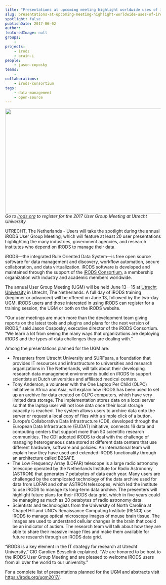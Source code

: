 ```yaml
---
title: "Presentations at upcoming meeting highlight worldwide uses of iRODS"
slug: presentations-at-upcoming-meeting-highlight-worldwide-uses-of-irods
spotlight: false
publishDate: 2017-06-02
author: 
featuredImage: null
groups:
    - 
projects:
    - irods
    - brain-i
people:
    - jason-coposky
teams: 
    - 
collaborations:
    - irods-consortium
tags:
    - data-management
    - open-source
---
```

<em><a href="https://renci.org/wp-content/uploads/2017/03/iRODS-UGM-2.jpg"><img class="aligncenter wp-image-16263 size-large" src="https://renci.org/wp-content/uploads/2017/03/iRODS-UGM-2-1024x542.jpg" alt="" width="640" height="339" /></a>Go to </em><a href="https://irods.org/"><em>irods.org</em></a><em> to register for the 2017 User Group Meeting at Utrecht University</em>

UTRECHT, The Netherlands - Users will take the spotlight during the annual iRODS User Group Meeting, which will feature at least 20 user presentations highlighting the many industries, government agencies, and research institutes who depend on iRODS to manage their data.

iRODS—the integrated Rule Oriented Data System—is free open source software for data management and discovery, workflow automation, secure collaboration, and data virtualization. iRODS software is developed and maintained through the support of the <a href="https://irods.org/about/">iRODS Consortium</a>, a membership organization with industry and academic members worldwide.<!--more-->

The annual User Group Meeting (UGM) will be held June 13 – 15 at <a href="https://www.uu.nl/en">Utrecht University</a> in Utrecht, The Netherlands. A full day of iRODS training (beginner or advanced) will be offered on June 13, followed by the two-day UGM. iRODS users and those interested in using iRODS can register for a training session, the UGM or both on the iRODS website.

“Our user meetings are much more than the development team giving reports on the latest tools and plugins and plans for the next version of iRODS,” said Jason Cosposky, executive director of the iRODS Consortium. “We learn a lot from seeing the many ways that organizations are deploying iRODS and the types of data challenges they are dealing with.”

Among the presentations planned for the UGM are:
<ul>
 	<li>Presenters from Utrecht University and SURFsara, a foundation that provides IT resources and infrastructure to universities and research organizations in The Netherlands, will talk about their developing research data management environments build on iRODS to support scientists at Dutch universities and affiliated medical centers.</li>
 	<li>Tony Anderson, a volunteer with the One Laptop Per Child (OLPC) initiative in Africa and Asia, will explain how iRODS has been used to set up an archive for data created on OLPC computers, which have very limited data storage. The implementation stores data on a local server so that the laptop user will not lose data once their local storage capacity is reached. The system allows users to archive data onto the server or request a local copy of files with a simple click of a button.</li>
 	<li>Europe’s Collaborative Data Infrastructure (CDI), developed through the European Data Infrastructure (EUDAT) initiative, connects 16 data and computing centers that support more than 50 scientific research communities. The CDI adopted iRODS to deal with the challenge of managing heterogeneous data stored at different data centers that use different hardware, software and policies. An international team will explain how they have used and extended iRODS functionality through an architecture called B2SAFE.</li>
 	<li>The Low Frequency Array (LOFAR) telescope is a large radio astronomy telescope operated by the Netherlands Institute for Radio Astronomy (ASTRON) that generates 7 petabytes of data each year. Many users are challenged by the complicated technology of the data archive used for data from LOFAR and other ASTRON telescopes, which led the institute to use iRODS to manage its long-term data archive. The presenters will highlight future plans for their iRODS data grid, which in five years could be managing as much as 20 petabytes of radio astronomy data.</li>
 	<li>Scientists and technologists from the University of North Carolina at Chapel Hill and UNC’s Renaissance Computing Institute (RENCI) use iRODS to manage optical microscopy images of mouse brain tissue. The images are used to understand cellular changes in the brain that could be an indicator of autism. The research team will talk about how they are able to share their massive image files and make them available for future research through an iRODS data grid.</li>
</ul>
“iRODS is a key element in the IT strategy for research at Utrecht University,” CIO Carolien Besselink explained. “We are honored to be host to the iRODS User Group Meeting and are pleased to welcome iRODS users from all over the world to our university.”

For a complete list of presentations planned for the UGM and abstracts visit <a href="https://irods.org/ugm2017/">https://irods.org/ugm2017/</a>.
